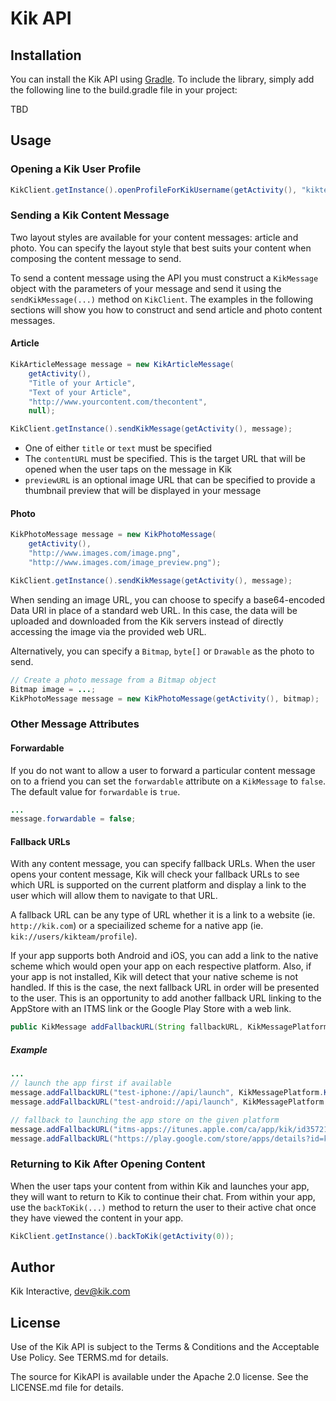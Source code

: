# Kik API

## Installation

You can install the Kik API using [Gradle](http://gradle.org). To include the library,
simply add the following line to the build.gradle file in your project:

TBD

## Usage

### Opening a Kik User Profile

```java
KikClient.getInstance().openProfileForKikUsername(getActivity(), "kikteam");
```

### Sending a Kik Content Message

Two layout styles are available for your content messages: article and photo. You can specify the layout style that
best suits your content when composing the content message to send.

To send a content message using the API you must construct a `KikMessage` object with the parameters of your message
and send it using the `sendKikMessage(...)` method on `KikClient`. The examples in the following sections will show you how
to construct and send article and photo content messages.

#### Article

```java
KikArticleMessage message = new KikArticleMessage(
    getActivity(),
    "Title of your Article",
    "Text of your Article",
    "http://www.yourcontent.com/thecontent",
    null);

KikClient.getInstance().sendKikMessage(getActivity(), message);
```

- One of either ```title``` or ```text``` must be specified
- The ```contentURL``` must be specified. This is the target URL that will be opened when the user taps on the message in Kik
- ```previewURL``` is an optional image URL that can be specified to provide a thumbnail preview that will be displayed in your message

#### Photo

```java
KikPhotoMessage message = new KikPhotoMessage(
    getActivity(),
    "http://www.images.com/image.png",
    "http://www.images.com/image_preview.png");

KikClient.getInstance().sendKikMessage(getActivity(), message);
```

When sending an image URL, you can choose to specify a base64-encoded Data URI in place of a standard web URL. In this case, the data will be uploaded
and downloaded from the Kik servers instead of directly accessing the image via the provided web URL. 

Alternatively, you can specify a `Bitmap`, `byte[]` or `Drawable` as the photo to send.

```java
// Create a photo message from a Bitmap object
Bitmap image = ...;
KikPhotoMessage message = new KikPhotoMessage(getActivity(), bitmap);
```

### Other Message Attributes

#### Forwardable

If you do not want to allow a user to forward a particular content message on to a friend you can set the `forwardable` attribute on a `KikMessage` to `false`. The default value for `forwardable` is `true`.

```java
...
message.forwardable = false;
```

#### Fallback URLs

With any content message, you can specify fallback URLs. When the user opens your content message, Kik will check your fallback URLs to see which URL is supported on the current platform and display a link to the user which will allow them to navigate to that URL.

A fallback URL can be any type of URL whether it is a link to a website (ie. `http://kik.com`) or a speciailized scheme for a native app (ie. `kik://users/kikteam/profile`).

If your app supports both Android and iOS, you can add a link to the native scheme which would open your app on each respective platform. Also, if your app is not installed, Kik will detect that your native scheme is not handled. If this is the case, the next fallback URL in order will be presented to the user. This is an opportunity to add another fallback URL linking to the AppStore with an ITMS link or the Google Play Store with a web link.

```java
public KikMessage addFallbackURL(String fallbackURL, KikMessagePlatform platform)
```

##### Example

```java
...
// launch the app first if available
message.addFallbackURL("test-iphone://api/launch", KikMessagePlatform.KIK_MESSAGE_PLATFORM_IPHONE);
message.addFallbackURL("test-android://api/launch", KikMessagePlatform.KIK_MESSAGE_PLATFORM_ANDROID);

// fallback to launching the app store on the given platform
message.addFallbackURL("itms-apps://itunes.apple.com/ca/app/kik/id357218860?mt=8", KikMessagePlatform.KIK_MESSAGE_PLATFORM_IPHONE);
message.addFallbackURL("https://play.google.com/store/apps/details?id=kik.android&hl=en", KikMessagePlatform.KIK_MESSAGE_PLATFORM_ANDROID);
```

### Returning to Kik After Opening Content

When the user taps your content from within Kik and launches your app, they will want to return to Kik to continue their chat. From within your app, use the `backToKik(...)` method to return the user to their active chat once they have viewed the content in your app.

```java
KikClient.getInstance().backToKik(getActivity(0));
```

## Author

Kik Interactive, dev@kik.com

## License

Use of the Kik API is subject to the Terms & Conditions and the Acceptable Use Policy. See TERMS.md for details.

The source for KikAPI is available under the Apache 2.0 license. See the LICENSE.md file for details.


